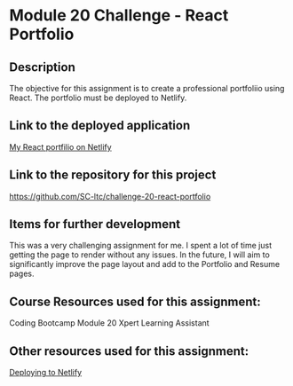 # Module 20 Challenge - React Portfolio

## Description

The objective for this assignment is to create a professional portfoliio using React. The portfolio must be deployed to Netlify.

## Link to the deployed application

[My React portfilio on Netlify](https://sc-reactportfolio-e76b9d.netlify.app/)

## Link to the repository for this project

https://github.com/SC-ltc/challenge-20-react-portfolio

## Items for further development

This was a very challenging assignment for me. I spent a lot of time just getting the page to render without any issues. In the future, I will aim to significantly improve the page layout and add to the Portfolio and Resume pages.


## Course Resources used for this assignment:
Coding Bootcamp Module 20
Xpert Learning Assistant

## Other resources used for this assignment:

[Deploying to Netlify](https://vite.dev/guide/static-deploy.html#netlify)
